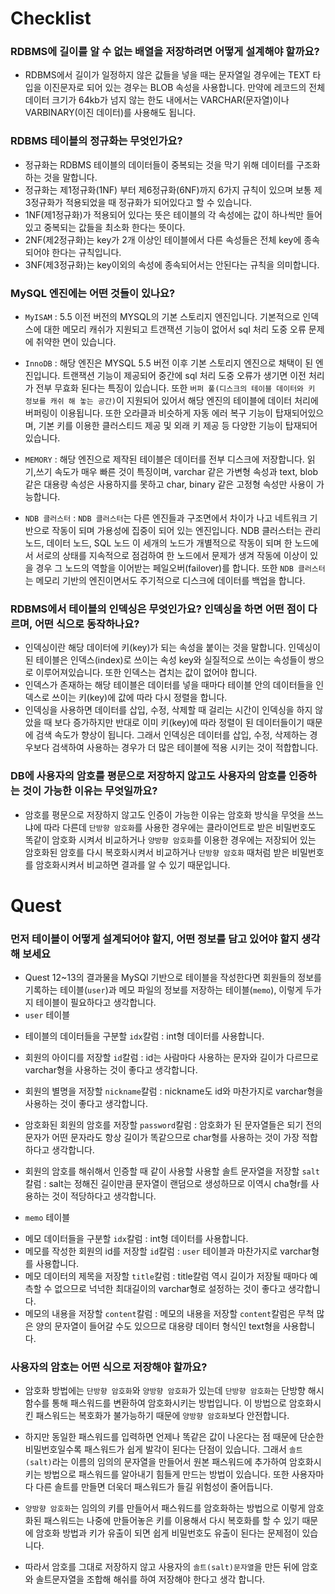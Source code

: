 # Checklist

### RDBMS에 길이를 알 수 없는 배열을 저장하려면 어떻게 설계해야 할까요?
* RDBMS에서 길이가 일정하지 않은 값들을 넣을 때는 문자열일 경우에는 TEXT 타입을 이진문자로 되어 있는 경우는 BLOB 속성을 사용합니다. 만약에 레코드의 전체 데이터 크기가 64kb가 넘지 않는 한도 내에서는 VARCHAR(문자열)이나 VARBINARY(이진 데이터)를 사용해도 됩니다.

### RDBMS 테이블의 정규화는 무엇인가요?
* 정규화는 RDBMS 테이블의 데이터들이 중복되는 것을 막기 위해 데이터를 구조화하는 것을 말합니다.
* 정규화는 제1정규화(1NF) 부터 제6정규화(6NF)까지 6가지 규칙이 있으며 보통 제3정규화가 적용되었을 때 정규화가 되어있다고 할 수 있습니다.
* 1NF(제1정규화)가 적용되어 있다는 뜻은 테이블의 각 속성에는 값이 하나씩만 들어있고 중복되는 값들을 최소화 한다는 뜻이다.
* 2NF(제2정규화)는 key가 2개 이상인 테이블에서 다른 속성들은 전체 key에 종속되어야 한다는 규칙입니다.
* 3NF(제3정규화)는 key이외의 속성에 종속되어서는 안된다는 규칙을 의미합니다.

### MySQL 엔진에는 어떤 것들이 있나요?
* `MyISAM` : 5.5 이전 버전의 MYSQL의 기본 스토리지 엔진입니다. 기본적으로 인덱스에 대한 메모리 캐쉬가 지원되고 트갠잭션 기능이 없어서 sql 처리 도중 오류 문제에 취약한 면이 있습니다.

* `InnoDB` : 해당 엔진은 MYSQL 5.5 버전 이후 기본 스토리지 엔진으로 채택이 된 엔진입니다. 트랜잭션 기능이 제공되어 중간에 sql 처리 도중 오류가 생기면 이전 처리가 전부 무효화 된다는 특징이 있습니다. 또한 `버퍼 풀(디스크의 테이블 데이터와 키 정보를 캐쉬 해 놓는 공간)`이 지원되어 있어서 해당 엔진의 테이블에 데이터 처리에 버퍼링이 이용됩니다. 또한 오라클과 비슷하게 자동 에러 복구 기능이 탑재되어있으며, 기본 키를 이용한 클러스티드 제공 및 외래 키 제공 등 다양한 기능이 탑재되어 있습니다.

* `MEMORY` : 해당 엔진으로 제작된 테이블은 데이터를 전부 디스크에 저장합니다. 읽기,쓰기 속도가 매우 빠른 것이 특징이며, varchar 같은 가변형 속성과 text, blob 같은 대용량 속성은 사용하지를 못하고 char, binary 같은 고정형 속성만 사용이 가능합니다.

* `NDB 클러스터` : `NDB 클러스터`는 다른 엔진들과 구조면에서 차이가 나고 네트워크 기반으로 작동이 되며 가용성에 집중이 되어 있는 엔진입니다. NDB 클러스터는 관리 노드, 데이터 노드, SQL 노드 이 세개의 노드가 개별적으로 작동이 되며  한 노드에서 서로의 상태를 지속적으로 점검하여 한 노드에서 문제가 생겨 작동에 이상이 있을 경우 그 노드의 역할을 이어받는 페일오버(failover)를 합니다. 또한 `NDB 클러스터`는 메모리 기반의 엔진이면서도 주기적으로 디스크에 데이터를 백업을 합니다.

### RDBMS에서 테이블의 인덱싱은 무엇인가요? 인덱싱을 하면 어떤 점이 다르며, 어떤 식으로 동작하나요?
* 인덱싱이란 해당 데이터에 키(key)가 되는 속성을 붙이는 것을 말합니다. 인덱싱이 된 테이블은 인덱스(index)로 쓰이는 속성 key와 실질적으로 쓰이는 속성들이 쌍으로 이루어져있습니다. 또한 인덱스는 겹치는 값이 없어야 합니다.
* 인덱스가 존재하는 해당 테이블은 데이터를 넣을 때마다 테이블 안의 데이터들을 인덱스로 쓰이는 키(key)에 값에 따라 다시 정렬을 합니다. 
* 인덱싱을 사용하면 데이터를 삽입, 수정, 삭제할 때 걸리는 시간이 인덱싱을 하지 않았을 때 보다 증가하지만 반대로 이미 키(key)에 따라 정렬이 된 데이터들이기 때문에 검색 속도가 향상이 됩니다. 그래서 인덱싱은 데이터를 삽입, 수정, 삭제하는 경우보다 검색하여 사용하는 경우가 더 많은 테이블에 적용 시키는 것이 적합합니다.

### DB에 사용자의 암호를 평문으로 저장하지 않고도 사용자의 암호를 인증하는 것이 가능한 이유는 무엇일까요?
* 암호를 평문으로 저장하지 않고도 인증이 가능한 이유는 암호화 방식을 무엇을 쓰느냐에 따라 다른데 `단방향 암호화`를 사용한 경우에는 클라이언트로 받은 비밀번호도 똑같이 암호화 시켜서 비교하거나 `양방향 암호화`를 이용한 경우에는 저장되어 있는 암호화된 암호를 다시 복호화시켜서 비교하거나 `단방향 암호화` 때처럼 받은 비밀번호를 암호화시켜서 비교하면 결과를 알 수 있기 때문입니다.

# Quest
### 먼저 테이블이 어떻게 설계되어야 할지, 어떤 정보를 담고 있어야 할지 생각해 보세요

* Quest 12~13의 결과물을 MySQl 기반으로 테이블을 작성한다면 회원들의 정보를 기록하는 테이블(`user`)과 메모 파일의 정보를 저장하는 테이블(`memo`), 이렇게 두가지 테이블이 필요하다고 생각합니다.
* `user` 테이블
 - 테이블의 데이터들을 구분할 `idx`칼럼 : int형 데이터를 사용합니다.

 - 회원의 아이디를 저장할 `id`칼럼 : id는 사람마다 사용하는 문자와 길이가 다르므로 varchar형을 사용하는 것이 좋다고 생각합니다.

 - 회원의 별명을 저장할 `nickname`칼럼 : nickname도 id와 마찬가지로 varchar형을 사용하는 것이 좋다고 생각합니다.

 - 암호화된 회원의 암호를 저장할 `password`칼럼 : 암호화가 된 문자열들은 되기 전의 문자가 어떤 문자라도 항상 길이가 똑같으므로 char형를 사용하는 것이 가장 적합하다고 생각합니다.

 - 회원의 암호를 해쉬해서 인증할 때 같이 사용할 사용할 솔트 문자열을 저장할  `salt`칼럼 : salt는 정해진 길이만큼 문자열이 랜덤으로 생성하므로 이역시 cha형r를 사용하는 것이 적당하다고 생각합니다.


* `memo` 테이블
 - 메모 데이터들을 구분할 `idx`칼럼 : int형 데이터를 사용합니다.
 - 메모를 작성한 회원의 id를 저장할 `id`칼럼 : `user` 테이블과 마찬가지로 varchar형를 사용합니다.
 - 메모 데이터의 제목을 저장할 `title`칼럼 : title칼럼 역시 길이가 저장될 때마다 예측할 수 없으므로 넉넉한 최대길이의 varchar형로 설정하는 것이 좋다고 생각합니다.
 - 메모의 내용을 저장할  `content`칼럼 : 메모의 내용을 저장할 `content`칼럼은 무척 많은 양의 문자열이 들어갈 수도 있으므로 대용량 데이터 형식인 text형을 사용합니다.

### 사용자의 암호는 어떤 식으로 저장해야 할까요?
* 암호화 방법에는 `단방향 암호화`와 `양방향 암호화`가 있는데 `단방향 암호화`는 단방향 해시 함수를 통해 패스워드를 변환하여 암호화시키는 방법입니다. 이 방법으로 암호화시킨 패스워드는 복호화가 불가능하기 때문에 `양방향 암호화`보다 안전합니다.

* 하지만 동일한 패스워드를 입력하면 언제나 똑같은 값이 나온다는 점 때문에 단순한 비밀번호일수록 패스워드가 쉽게 발각이 된다는 단점이 있습니다. 그래서 `솔트(salt)`라는 이름의 임의의 문자열을 만들어서 원본 패스워드에 추가하여 암호화시키는 방법으로 패스워드를 알아내기 힘들게 만드는 방법이 있습니다. 또한 사용자마다 다른 솔트를 만들면 더욱더 패스워드가 들길 위험성이 줄어듭니다.

* `양방향 암호화`는 임의의 키를 만들어서 패스워드를 암호화하는 방법으로 이렇게 암호화된 패스워드는 나중에 만들어놓은 키를 이용해서 다시 복호화를 할 수 있기 때문에 암호화 방법과 키가 유출이 되면 쉽게 비밀번호도 유출이 된다는 문제점이 있습니다.

* 따라서 암호를 그대로 저장하지 않고 사용자의 `솔트(salt)문자열`을 만든 뒤에 암호와 솔트문자열을 조합해 해쉬를 하여 저장해야 한다고 생각 합니다.
